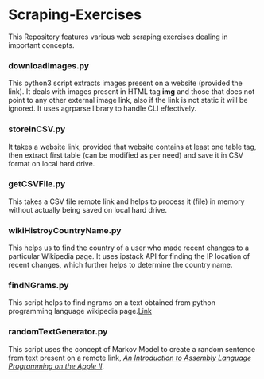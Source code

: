 # Scraping-Exercises
This Repository features various web scraping exercises dealing in important concepts.

### downloadImages.py
This python3 script extracts images present on a website (provided the link). It deals with images present in HTML tag **img** and those that does not point to any other external image link, also if the link is not static it will be ignored. It uses agrparse library to handle CLI effectively.

### storeInCSV.py
It takes a website link, provided that website contains at least one table tag, then extract first table (can be modified as per need) and save it in CSV format on local hard drive.

### getCSVFile.py
This takes a CSV file remote link and helps to process it (file) in memory without actually being saved on local hard drive.

### wikiHistroyCountryName.py
This helps us to find the country of a user who made recent changes to a particular Wikipedia page. It uses ipstack API for finding the IP location of recent changes, which further helps to determine the country name.

### findNGrams.py
This script helps to find ngrams on a text obtained from python programming language wikipedia page.[Link](https://en.wikipedia.org/wiki/Python_(programming_language))

### randomTextGenerator.py
This script uses the concept of Markov Model to create a random sentence from text present on a remote link, [*An Introduction to Assembly Language Programming on the Apple II*](http://textfiles.com/apple/alinto.txt).

